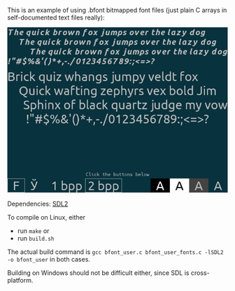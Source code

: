 This is an example of using .bfont bitmapped font files (just plain C arrays in self-documented text files really):

![bfont_user_01](img/bfont_user_01.png)

Dependencies: [SDL2](https://www.libsdl.org/download-2.0.php)

To compile on Linux, either

* run ``make`` or
* run ``build.sh``

The actual build command is ``gcc bfont_user.c bfont_user_fonts.c -lSDL2 -o bfont_user`` in both cases.

Building on Windows should not be difficult either, since SDL is cross-platform.
